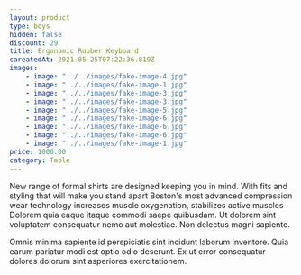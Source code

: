 ```yaml
---
layout: product
type: boys
hidden: false
discount: 29
title: Ergonomic Rubber Keyboard
careatedAt: 2021-05-25T07:22:36.819Z
images:
    - image: "../../images/fake-image-4.jpg"
    - image: "../../images/fake-image-1.jpg"
    - image: "../../images/fake-image-3.jpg"
    - image: "../../images/fake-image-3.jpg"
    - image: "../../images/fake-image-5.jpg"
    - image: "../../images/fake-image-6.jpg"
    - image: "../../images/fake-image-6.jpg"
    - image: "../../images/fake-image-6.jpg"
    - image: "../../images/fake-image-1.jpg"
price: 1000.00
category: Table
---
```

New range of formal shirts are designed keeping you in mind. With fits and styling that will make you stand apart
Boston's most advanced compression wear technology increases muscle oxygenation, stabilizes active muscles
Dolorem quia eaque itaque commodi saepe quibusdam. Ut dolorem sint voluptatem consequatur nemo aut molestiae. Non delectus magni sapiente.
 Omnis minima sapiente id perspiciatis sint incidunt laborum inventore. Quia earum pariatur modi est optio odio deserunt. Ex ut error consequatur dolores dolorum sint asperiores exercitationem.
